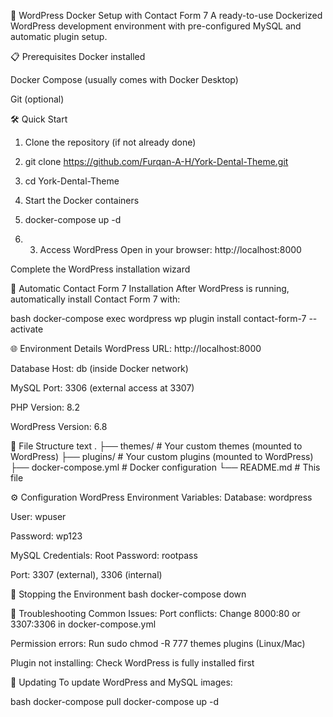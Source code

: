🚀 WordPress Docker Setup with Contact Form 7
A ready-to-use Dockerized WordPress development environment with pre-configured MySQL and automatic plugin setup.

📋 Prerequisites
Docker installed

Docker Compose (usually comes with Docker Desktop)

Git (optional)

🛠️ Quick Start
1. Clone the repository (if not already done)
2. git clone https://github.com/Furqan-A-H/York-Dental-Theme.git
3. cd York-Dental-Theme

2. Start the Docker containers
3. docker-compose up -d

4. 3. Access WordPress
Open in your browser: http://localhost:8000

Complete the WordPress installation wizard

🔌 Automatic Contact Form 7 Installation
After WordPress is running, automatically install Contact Form 7 with:

bash
docker-compose exec wordpress wp plugin install contact-form-7 --activate



🌐 Environment Details
WordPress URL: http://localhost:8000

Database Host: db (inside Docker network)

MySQL Port: 3306 (external access at 3307)

PHP Version: 8.2

WordPress Version: 6.8

📂 File Structure
text
.
├── themes/          # Your custom themes (mounted to WordPress)
├── plugins/         # Your custom plugins (mounted to WordPress)
├── docker-compose.yml  # Docker configuration
└── README.md        # This file


⚙️ Configuration
WordPress Environment Variables:
Database: wordpress

User: wpuser

Password: wp123

MySQL Credentials:
Root Password: rootpass

Port: 3307 (external), 3306 (internal)

🛑 Stopping the Environment
bash
docker-compose down


🚧 Troubleshooting
Common Issues:
Port conflicts: Change 8000:80 or 3307:3306 in docker-compose.yml

Permission errors: Run sudo chmod -R 777 themes plugins (Linux/Mac)

Plugin not installing: Check WordPress is fully installed first

🔄 Updating
To update WordPress and MySQL images:

bash
docker-compose pull
docker-compose up -d
